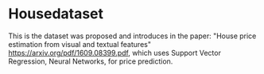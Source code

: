 # Housedataset
This is the dataset  was proposed and introduces in the paper: "House price estimation from visual and textual features" https://arxiv.org/pdf/1609.08399.pdf, which uses Support Vector Regression, Neural Networks, for price prediction.
